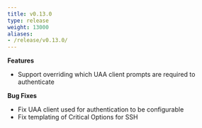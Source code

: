 ```yaml
---
title: v0.13.0
type: release
weight: 13000
aliases:
- /release/v0.13.0/
---
```


**Features**

 * Support overriding which UAA client prompts are required to authenticate

**Bug Fixes**

 * Fix UAA client used for authentication to be configurable
 * Fix templating of Critical Options for SSH
